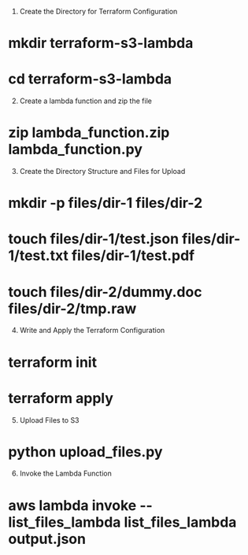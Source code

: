 1. Create the Directory for Terraform Configuration

# mkdir terraform-s3-lambda
# cd terraform-s3-lambda

2. Create a lambda function and zip the file

# zip lambda_function.zip lambda_function.py

3. Create the Directory Structure and Files for Upload

# mkdir -p files/dir-1 files/dir-2
# touch files/dir-1/test.json files/dir-1/test.txt files/dir-1/test.pdf
# touch files/dir-2/dummy.doc files/dir-2/tmp.raw

4. Write and Apply the Terraform Configuration

# terraform init
# terraform apply

5. Upload Files to S3

# python upload_files.py

6. Invoke the Lambda Function

# aws lambda invoke --list_files_lambda list_files_lambda output.json

